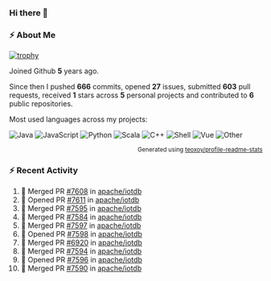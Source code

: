 ### Hi there 👋

### :zap: About Me

[![trophy](https://github-profile-trophy.vercel.app/?username=HTHou&theme=onedark)](https://github.com/ryo-ma/github-profile-trophy)
   
Joined Github **5** years ago.

Since then I pushed **666** commits, opened **27** issues, submitted **603** pull requests, received **1** stars across **5** personal projects and contributed to **6** public repositories.

Most used languages across my projects:

![Java](https://img.shields.io/static/v1?style=flat-square&label=%E2%A0%80&color=555&labelColor=%23b07219&message=Java%EF%B8%B194.4%25)
![JavaScript](https://img.shields.io/static/v1?style=flat-square&label=%E2%A0%80&color=555&labelColor=%23f1e05a&message=JavaScript%EF%B8%B11.4%25)
![Python](https://img.shields.io/static/v1?style=flat-square&label=%E2%A0%80&color=555&labelColor=%233572A5&message=Python%EF%B8%B10.7%25)
![Scala](https://img.shields.io/static/v1?style=flat-square&label=%E2%A0%80&color=555&labelColor=%23c22d40&message=Scala%EF%B8%B10.6%25)
![C++](https://img.shields.io/static/v1?style=flat-square&label=%E2%A0%80&color=555&labelColor=%23f34b7d&message=C%2B%2B%EF%B8%B10.6%25)
![Shell](https://img.shields.io/static/v1?style=flat-square&label=%E2%A0%80&color=555&labelColor=%2389e051&message=Shell%EF%B8%B10.4%25)
![Vue](https://img.shields.io/static/v1?style=flat-square&label=%E2%A0%80&color=555&labelColor=%2341b883&message=Vue%EF%B8%B10.3%25)
![Other](https://img.shields.io/static/v1?style=flat-square&label=%E2%A0%80&color=555&labelColor=%23ededed&message=Other%EF%B8%B11.2%25)

<p align="right"><sub>Generated using <a href="https://github.com/marketplace/actions/profile-readme-stats">teoxoy/profile-readme-stats</a></sub></p>


<!--![](https://github.com/HTHou/HTHou/blob/output/github-contribution-grid-snake.svg)-->

<!--![Haonan Hou's github stats](https://github-readme-stats.vercel.app/api?username=HTHou&count_private=true&show_icons=true&theme=onedark)-->

<!--![Haonan Hou's wakatime stats](https://github-readme-stats.vercel.app/api/wakatime?username=HTHou&layout=compact&theme=onedark)-->

<!--![Top Langs](https://github-readme-stats.vercel.app/api/top-langs/?username=HTHou&theme=onedark&layout=compact)-->

### :zap: Recent Activity
<!--START_SECTION:activity-->
1. 🎉 Merged PR [#7608](https://github.com/apache/iotdb/pull/7608) in [apache/iotdb](https://github.com/apache/iotdb)
2. 💪 Opened PR [#7611](https://github.com/apache/iotdb/pull/7611) in [apache/iotdb](https://github.com/apache/iotdb)
3. 🎉 Merged PR [#7595](https://github.com/apache/iotdb/pull/7595) in [apache/iotdb](https://github.com/apache/iotdb)
4. 🎉 Merged PR [#7584](https://github.com/apache/iotdb/pull/7584) in [apache/iotdb](https://github.com/apache/iotdb)
5. 🎉 Merged PR [#7597](https://github.com/apache/iotdb/pull/7597) in [apache/iotdb](https://github.com/apache/iotdb)
6. 💪 Opened PR [#7598](https://github.com/apache/iotdb/pull/7598) in [apache/iotdb](https://github.com/apache/iotdb)
7. 🎉 Merged PR [#6920](https://github.com/apache/iotdb/pull/6920) in [apache/iotdb](https://github.com/apache/iotdb)
8. 🎉 Merged PR [#7594](https://github.com/apache/iotdb/pull/7594) in [apache/iotdb](https://github.com/apache/iotdb)
9. 💪 Opened PR [#7596](https://github.com/apache/iotdb/pull/7596) in [apache/iotdb](https://github.com/apache/iotdb)
10. 🎉 Merged PR [#7590](https://github.com/apache/iotdb/pull/7590) in [apache/iotdb](https://github.com/apache/iotdb)
<!--END_SECTION:activity-->

<!--
**HTHou/HTHou** is a ✨ _special_ ✨ repository because its `README.md` (this file) appears on your GitHub profile.

Here are some ideas to get you started:

- 🔭 I’m currently working on ...
- 🌱 I’m currently learning ...
- 👯 I’m looking to collaborate on ...
- 🤔 I’m looking for help with ...
- 💬 Ask me about ...
- 📫 How to reach me: ...
- 😄 Pronouns: ...
- ⚡ Fun fact: ...
-->
